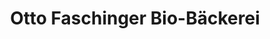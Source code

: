 ---
title: "Otto Faschinger Bio-Bäckerei"
url: /linz/otto-faschinger-bio-baeckerei/
shop: Bäckerei
---